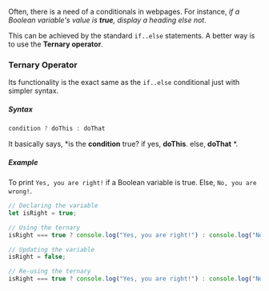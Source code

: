Often, there is a need of a conditionals in webpages. For instance, *if a Boolean variable's  value is **true**, display a heading else not*.

This can be achieved by the standard `if..else` statements. A better way is to use the **Ternary operator**.

### Ternary Operator
Its functionality is the exact same as the `if..else` conditional just with simpler syntax.

##### Syntax
```js
condition ? doThis : doThat
```
It basically says, *is the **condition** true? if yes, **doThis**. else, **doThat** *.

##### Example
To print `Yes, you are right!` if a Boolean variable is true. Else, `No, you are wrong!`.

```js
// Declaring the variable
let isRight = true;

// Using the ternary
isRight === true ? console.log("Yes, you are right!") : console.log("No, you are wrong!")

// Updating the variable
isRight = false;

// Re-using the ternary
isRight === true ? console.log("Yes, you are right!") : console.log("No, you are wrong!")
```
